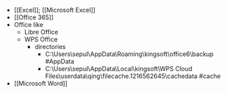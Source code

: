 - [[Excel]]; [[Microsoft Excel]]
- [[Office 365]]
- Office like
    - Libre Office
    - WPS Office
        - directories
            - C:\Users\sepul\AppData\Roaming\kingsoft\office6\backup #AppData
            - C:\Users\sepul\AppData\Local\kingsoft\WPS Cloud Files\userdata\qing\filecache\.1216562645\cachedata #cache
- [[Microsoft Word]]
